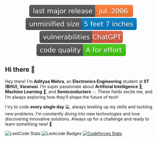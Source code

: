 <p align="center">
  <img src="https://raw.githubusercontent.com/adityaamehra/adityaamehra/main/release.svg">
  <img src="https://raw.githubusercontent.com/adityaamehra/adityaamehra/main/size.svg">
  <img src="https://raw.githubusercontent.com/adityaamehra/adityaamehra/main/vulnerabilities.svg">
  <img src="https://raw.githubusercontent.com/adityaamehra/adityaamehra/main/quality.svg">
</p>

## Hi there 👋

<!--
**adityaamehra/adityaamehra** is a ✨ _special_ ✨ repository because its `README.md` (this file) appears on your GitHub profile.

Here are some ideas to get you started:

- 🔭 I’m currently working on ...
- 🌱 I’m currently learning ...
- 👯 I’m looking to collaborate on ...
- 🤔 I’m looking for help with ...
- 💬 Ask me about ...
- 📫 How to reach me: ...
- 😄 Pronouns: ...
- ⚡ Fun fact: ...
-->

Hey there! I’m **Adityaa Mehra**, an **Electronics Engineering** student at **IIT (BHU), Varanasi**. I’m super passionate about **Artificial Intelligence** 🤖, **Machine Learning** 🧠, and **Semiconductors** 💡. These fields excite me, and I’m always exploring how they’ll shape the future of tech!

I try to code **every single day** 💻, always leveling up my skills and tackling new problems. I’m constantly diving into new technologies and love discovering innovative solutions. Always up for a challenge and ready to learn something new! 🚀

![LeetCode Stats](https://leetcard.jacoblin.cool/Adityaa_Mehra?theme=dark&ext=contest)       ![Leetcode Badges](https://leetcode-badge-showcase.vercel.app/api?username=Adityaa_Mehra&theme=dark&border=border&animated=true)       [![Codeforces Stats](https://codeforces-readme-stats.vercel.app/api/card?username=Adityaa_Mehra)](https://codeforces.com/profile/Adityaa_Mehra)
